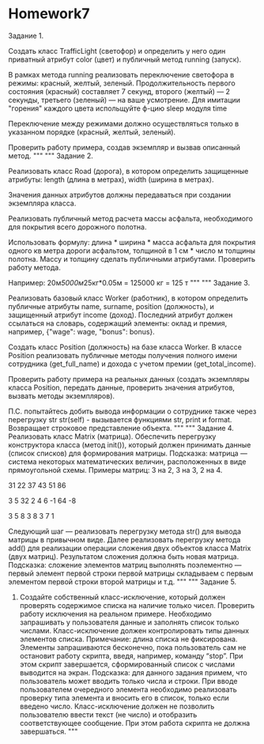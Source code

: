# Homework7
Задание 1.

Создать класс TrafficLight (светофор)
и определить у него один приватный атрибут color (цвет) и публичный метод running (запуск).

В рамках метода running реализовать переключение светофора в режимы:
красный, желтый, зеленый. Продолжительность первого состояния (красный)
составляет 7 секунд, второго (желтый) — 2 секунды, третьего (зеленый) —
на ваше усмотрение.
Для имитации "горения" каждого цвета испольщуйте ф-цию sleep модуля time

Переключение между режимами должно осуществляться только
в указанном порядке (красный, желтый, зеленый).

Проверить работу примера, создав экземпляр и вызвав описанный метод.
"""
"""
Задание 2.

Реализовать класс Road (дорога), в котором определить защищенные атрибуты:
length (длина в метрах), width (ширина в метрах).

Значения данных атрибутов должны передаваться при создании экземпляра класса.

Реализовать публичный метод расчета массы асфальта, необходимого для покрытия
всего дорожного полотна.

Использовать формулу: длина * ширина * масса асфальта для покрытия одного кв
метра дороги асфальтом, толщиной в 1 см * число м толщины полотна.
Массу и толщину сделать публичными атрибутами.
Проверить работу метода.

Например: 20м*5000м*25кг*0.05м = 125000 кг = 125 т
"""
"""
Задание 3.

Реализовать базовый класс Worker (работник),
в котором определить публичные атрибуты name, surname, position (должность),
и защищенный атрибут income (доход). Последний атрибут должен ссылаться
на словарь, содержащий элементы: оклад и премия, например, {"wage": wage, "bonus": bonus}.

Создать класс Position (должность) на базе класса Worker. В классе Position реализовать публичные методы
получения полного имени сотрудника (get_full_name) и дохода с учетом премии (get_total_income).

Проверить работу примера на реальных данных (создать экземпляры класса Position, передать данные,
проверить значения атрибутов, вызвать методы экземпляров).

П.С. попытайтесь добить вывода информации о сотруднике также через перегрузку str
str(self) - вызывается функциями str, print и format. Возвращает строковое представление объекта.
"""
"""
Задание 4.
Реализовать класс Matrix (матрица). Обеспечить перегрузку конструктора класса (метод init()), который должен принимать данные (список списков) для формирования матрицы.
Подсказка: матрица — система некоторых математических величин, расположенных в виде прямоугольной схемы.
Примеры матриц: 3 на 2, 3 на 3, 2 на 4.

31 22
37 43
51 86

3 5 32
2 4 6
-1 64 -8

3 5 8 3
8 3 7 1

Следующий шаг — реализовать перегрузку метода str() для вывода матрицы в привычном виде.
Далее реализовать перегрузку метода add() для реализации операции сложения двух объектов класса Matrix (двух матриц). Результатом сложения должна быть новая матрица.
Подсказка: сложение элементов матриц выполнять поэлементно — первый элемент первой строки первой матрицы складываем с первым элементом первой строки второй матрицы и т.д.
"""
"""
Задание 5.
1) Создайте собственный класс-исключение, который должен проверять содержимое списка на наличие только чисел. Проверить работу исключения на реальном примере. Необходимо запрашивать у пользователя данные и заполнять список только числами. Класс-исключение должен контролировать типы данных элементов списка.
Примечание: длина списка не фиксирована. Элементы запрашиваются бесконечно, пока пользователь сам не остановит работу скрипта, введя, например, команду “stop”. При этом скрипт завершается, сформированный список с числами выводится на экран.
Подсказка: для данного задания примем, что пользователь может вводить только числа и строки. При вводе пользователем очередного элемента необходимо реализовать проверку типа элемента и вносить его в список, только если введено число. Класс-исключение должен не позволить пользователю ввести текст (не число) и отобразить соответствующее сообщение. При этом работа скрипта не должна завершаться.
"""
